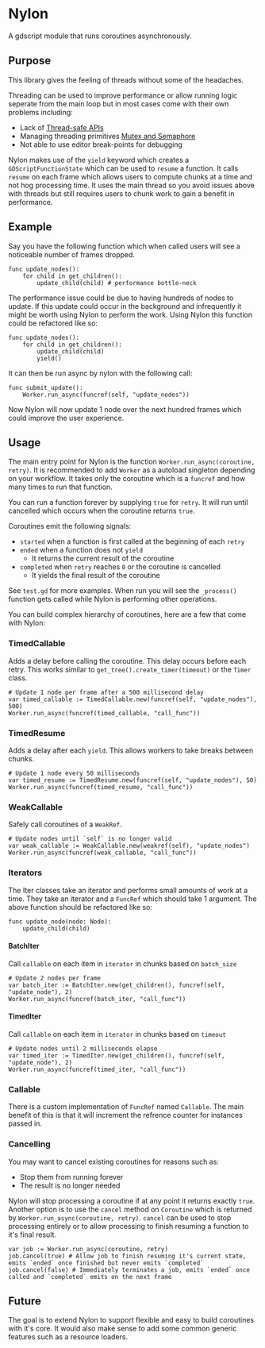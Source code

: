 # Nylon

A gdscript module that runs coroutines asynchronously.

## Purpose

This library gives the feeling of threads without some of the headaches.

Threading can be used to improve performance or allow running logic seperate from the main loop but in most cases come with their own problems including:
* Lack of [Thread-safe APIs](https://docs.godotengine.org/en/stable/tutorials/threads/thread_safe_apis.html)
* Managing threading primitives [Mutex and Semaphore](https://docs.godotengine.org/en/stable/tutorials/threads/using_multiple_threads.html)
* Not able to use editor break-points for debugging

Nylon makes use of the `yield` keyword which creates a `GDScriptFunctionState` which can be used to `resume` a function. It calls `resume` on each frame which allows users to compute chunks at a time and not hog processing time. It uses the main thread so you avoid issues above with threads but still requires users to chunk work to gain a benefit in performance.

## Example

Say you have the following function which when called users will see a noticeable number of frames dropped.

```gdscript
func update_nodes():
    for child in get_children():
        update_child(child) # performance bottle-neck
```

The performance issue could be due to having hundreds of nodes to update. If this update could occur in the background and infrequently it might be worth using Nylon to perform the work. Using Nylon this function could be refactored like so:

```gdscript
func update_nodes():
    for child in get_children():
        update_child(child)
        yield()
```

It can then be run async by nylon with the following call:

```gdscript
func submit_update():
    Worker.run_async(funcref(self, "update_nodes"))
```

Now Nylon will now update 1 node over the next hundred frames which could improve the user experience.

## Usage

The main entry point for Nylon is the function `Worker.run_async(coroutine, retry)`.
It is recommended to add `Worker` as a autoload singleton depending on your workflow.
It takes only the coroutine which is a `funcref` and how many times to run that function.

You can run a function forever by supplying `true` for `retry`. It will run until cancelled which occurs when the coroutine returns `true`.

Coroutines emit the following signals:
* `started` when a function is first called at the beginning of each `retry`
* `ended` when a function does not `yield`
  * It returns the current result of the coroutine
* `completed` when `retry` reaches `0` or the coroutine is cancelled
  * It yields the final result of the coroutine

See `test.gd` for more examples. When run you will see the `_process()` function gets called while Nylon is performing other operations.

You can build complex hierarchy of coroutines, here are a few that come with Nylon:

### TimedCallable

Adds a delay before calling the coroutine. This delay occurs before each retry.
This works similar to `get_tree().create_timer(timeout)` or the `Timer` class.

```gdscript
# Update 1 node per frame after a 500 millisecond delay
var timed_callable := TimedCallable.new(funcref(self, "update_nodes"), 500)
Worker.run_async(funcref(timed_callable, "call_func"))
```

### TimedResume

Adds a delay after each `yield`. This allows workers to take breaks between chunks.

```gdscript
# Update 1 node every 50 milliseconds
var timed_resume := TimedResume.new(funcref(self, "update_nodes"), 50)
Worker.run_async(funcref(timed_resume, "call_func"))
```

### WeakCallable

Safely call coroutines of a `WeakRef`.

```gdscript
# Update nodes until `self` is no longer valid
var weak_callable := WeakCallable.new(weakref(self), "update_nodes")
Worker.run_async(funcref(weak_callable, "call_func"))
```

### Iterators

The Iter classes take an iterator and performs small amounts of work at a time. They take an iterator and a `FuncRef` which should take 1 argument.
The above function should be refactored like so:

```gdscript
func update_node(node: Node):
    update_child(child)
```

#### BatchIter

Call `callable` on each item in `iterator` in chunks based on `batch_size`

```gdscript
# Update 2 nodes per frame
var batch_iter := BatchIter.new(get_children(), funcref(self, "update_node"), 2)
Worker.run_async(funcref(batch_iter, "call_func"))
```

#### TimedIter

Call `callable` on each item in `iterator` in chunks based on `timeout`

```gdscript
# Update nodes until 2 milliseconds elapse
var timed_iter := TimedIter.new(get_children(), funcref(self, "update_node"), 2)
Worker.run_async(funcref(timed_iter, "call_func"))
```

### Callable

There is a custom implementation of `FuncRef` named `Callable`. The main benefit of this is that it will increment the refrence counter for instances passed in.

### Cancelling

You may want to cancel existing coroutines for reasons such as:
* Stop them from running forever
* The result is no longer needed

Nylon will stop processing a coroutine if at any point it returns exactly `true`.
Another option is to use the `cancel` method on `Coroutine` which is returned by `Worker.run_async(coroutine, retry)`.
`cancel` can be used to stop processing entirely or to allow processing to finish resuming a function to it's final result.

```gdscript
var job := Worker.run_async(coroutine, retry)
job.cancel(true) # Allow job to finish resuming it's current state, emits `ended` once finished but never emits `completed`
job.cancel(false) # Immediately terminates a job, emits `ended` once called and `completed` emits on the next frame
```

## Future

The goal is to extend Nylon to support flexible and easy to build coroutines with it's core.
It would also make sense to add some common generic features such as a resource loaders.

